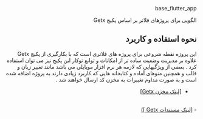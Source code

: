 <div dir="rtl">
 base_flutter_app


الگویی برای پروژهای فلاتر بر اساس پکیج Getx


## نحوه استفاده و کاربرد

این پروژه نقطه شروعی برای پروژه های فلاتری است که با بکارگیری از پکیج Getx علاوه بر مدیریت وضعیت ساده تر از امکانات و توابع توکار این پکیج نیز می توان استفاده کرد . بعضی از ویژگیهایی که لازمه هر نرم افزار موبایلی می باشد مانند تغییر زبان و قالب و همچنین منوهای آماده و کتابخانه هایی که کاربرد زیادی دارند به پروژه اضافه شده است و به صورت مداوم تغییرات به مخزن کد ارسال خواهند شد .
<br/>
- <a href='https://github.com/jonataslaw/getx'> 
  [لینک مخزن Getx]</a>
<br/>
- <a  href='https://github.com/jonataslaw/getx/blob/master/documentation/en_US/state_management.md#simple-state-manager'> [لینک مستندات Getx ])</a>


</div>